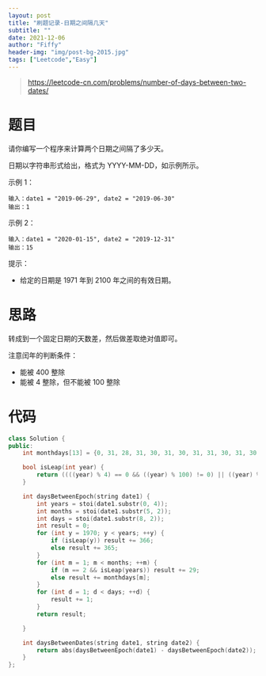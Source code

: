 ```yaml
---
layout: post
title: "刷题记录-日期之间隔几天"
subtitle: ""
date: 2021-12-06
author: "Fiffy"
header-img: "img/post-bg-2015.jpg"
tags: ["Leetcode","Easy"]
---
```


> https://leetcode-cn.com/problems/number-of-days-between-two-dates/

# 题目

请你编写一个程序来计算两个日期之间隔了多少天。

日期以字符串形式给出，格式为 YYYY-MM-DD，如示例所示。

 

示例 1：

```
输入：date1 = "2019-06-29", date2 = "2019-06-30"
输出：1
```

示例 2：

```
输入：date1 = "2020-01-15", date2 = "2019-12-31"
输出：15
```


提示：

- 给定的日期是 1971 年到 2100 年之间的有效日期。

# 思路

转成到一个固定日期的天数差，然后做差取绝对值即可。

注意闰年的判断条件：

- 能被 400 整除
- 能被 4 整除，但不能被 100 整除

# 代码

```c++
class Solution {
public:
    int monthdays[13] = {0, 31, 28, 31, 30, 31, 30, 31, 31, 30, 31, 30, 31};

    bool isLeap(int year) {
        return ((((year) % 4) == 0 && ((year) % 100) != 0) || ((year) % 400) == 0);
    }

    int daysBetweenEpoch(string date1) {
        int years = stoi(date1.substr(0, 4));
        int months = stoi(date1.substr(5, 2));
        int days = stoi(date1.substr(8, 2));
        int result = 0;
        for (int y = 1970; y < years; ++y) {
            if (isLeap(y)) result += 366;
            else result += 365;
        }
        for (int m = 1; m < months; ++m) {
            if (m == 2 && isLeap(years)) result += 29;
            else result += monthdays[m];
        }
        for (int d = 1; d < days; ++d) {
            result += 1;
        }
        return result;

    }

    int daysBetweenDates(string date1, string date2) {
        return abs(daysBetweenEpoch(date1) - daysBetweenEpoch(date2));
    }
};
```

